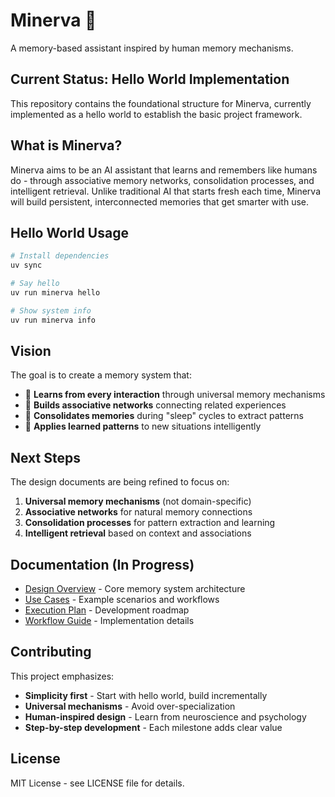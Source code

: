 # Minerva 🧠

A memory-based assistant inspired by human memory mechanisms.

## Current Status: Hello World Implementation

This repository contains the foundational structure for Minerva, currently implemented as a hello world to establish the basic project framework.

## What is Minerva?

Minerva aims to be an AI assistant that learns and remembers like humans do - through associative memory networks, consolidation processes, and intelligent retrieval. Unlike traditional AI that starts fresh each time, Minerva will build persistent, interconnected memories that get smarter with use.

## Hello World Usage

```bash
# Install dependencies
uv sync

# Say hello
uv run minerva hello

# Show system info
uv run minerva info
```

## Vision

The goal is to create a memory system that:
- 🧠 **Learns from every interaction** through universal memory mechanisms
- 🔗 **Builds associative networks** connecting related experiences
- 🌙 **Consolidates memories** during "sleep" cycles to extract patterns
- 🎯 **Applies learned patterns** to new situations intelligently

## Next Steps

The design documents are being refined to focus on:
1. **Universal memory mechanisms** (not domain-specific)
2. **Associative networks** for natural memory connections
3. **Consolidation processes** for pattern extraction and learning
4. **Intelligent retrieval** based on context and associations

## Documentation (In Progress)

- [Design Overview](docs/computer_memory.md) - Core memory system architecture
- [Use Cases](docs/usecases.md) - Example scenarios and workflows
- [Execution Plan](docs/execution.md) - Development roadmap
- [Workflow Guide](docs/workflow.md) - Implementation details

## Contributing

This project emphasizes:
- **Simplicity first** - Start with hello world, build incrementally
- **Universal mechanisms** - Avoid over-specialization
- **Human-inspired design** - Learn from neuroscience and psychology
- **Step-by-step development** - Each milestone adds clear value

## License

MIT License - see LICENSE file for details.